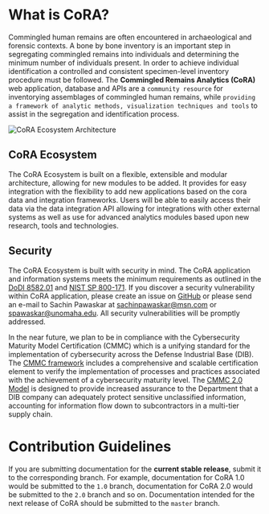 # What is CoRA?
Commingled human remains are often encountered in archaeological and forensic contexts. A bone by bone inventory is an important step in segregating commingled remains into individuals and determining the minimum number of individuals present. In order to achieve individual identification a controlled and consistent specimen-level inventory procedure must be followed. The **Commingled Remains Analytics (CoRA)** web application, database and APIs are a `community resource` for inventorying assemblages of commingled human remains, while `providing a framework of analytic methods, visualization techniques and tools` to assist in the segregation and identification process.

![CoRA Ecosystem Architecture](images/architecture/Cora-Ecosystem-Modules-Diagram.png)

## CoRA Ecosystem
The CoRA Ecosystem is built on a flexible, extensible and modular architecture, allowing for new modules to be added. It provides for easy integration with the flexibility to add new applications based on the cora data and integration frameworks. Users will be able to easily access their data via the data integration API allowing for integrations with other external systems as well as use for advanced analytics modules based upon new research, tools and technologies.

## Security
The CoRA Ecosystem is built with security in mind. The CoRA application and information systems meets the minimum requirements as outlined in the [DoDI 8582.01]( https://fas.org/irp/doddir/dod/i8582_01.pdf) and [NIST SP 800-171](https://csrc.nist.gov/publications/detail/sp/800-171/rev-2/final). If you discover a security vulnerability within CoRA application, please create an issue on [GitHub](https://github.com/spawaskar-cora/cora-docs/issues) or please send an e-mail to Sachin Pawaskar at <sachinpawaskar@msn.com> or <spawaskar@unomaha.edu>. All security vulnerabilities will be promptly addressed.

In the near future, we plan to be in compliance with the Cybersecurity Maturity Model Certification (CMMC) which is a unifying standard for the implementation of cybersecurity across the Defense Industrial Base (DIB). The [CMMC framework](https://dodcio.defense.gov/CMMC/) includes a comprehensive and scalable certification element to verify the implementation of processes and practices associated with the achievement of a cybersecurity maturity level. The [CMMC 2.0 Model](https://dodcio.defense.gov/Portals/0/Documents/CMMC/ModelOverview_V2.0_FINAL2_20211202_508.pdf)  is designed to provide increased assurance to the Department that a DIB company can adequately protect sensitive unclassified information, accounting for information flow down to subcontractors in a multi-tier supply chain.


# Contribution Guidelines

If you are submitting documentation for the **current stable release**, submit it to the corresponding branch. For example, documentation for CoRA 1.0 would be submitted to the `1.0` branch, documentation for CoRA 2.0 would be submitted to the `2.0` branch and so on. Documentation intended for the next release of CoRA should be submitted to the `master` branch.
